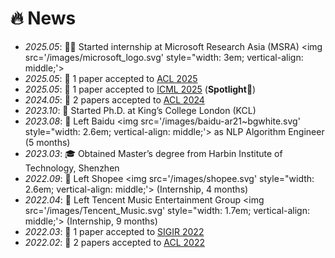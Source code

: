 # 🔥 News

- *2025.05*: 🧑‍💻 Started internship at Microsoft Research Asia (MSRA) <img src='/images/microsoft_logo.svg' style="width: 3em; vertical-align: middle;'>  
- *2025.05*: 🎉 1 paper accepted to [ACL 2025](https://2025.aclweb.org/index.html)  
- *2025.05*: 🎉 1 paper accepted to [ICML 2025](https://icml.cc/Conferences/2025) (**Spotlight**🌟)  
- *2024.05*: 🎉 2 papers accepted to [ACL 2024](https://2024.aclweb.org/index.html)  
- *2023.10*: 🚀 Started Ph.D. at King’s College London (KCL)  
- *2023.08*: 👋 Left Baidu <img src='/images/baidu-ar21~bgwhite.svg' style="width: 2.6em; vertical-align: middle;'> as NLP Algorithm Engineer (5 months)  
- *2023.03*: 🎓 Obtained Master’s degree from Harbin Institute of Technology, Shenzhen  
- *2022.09*: 👋 Left Shopee <img src='/images/shopee.svg' style="width: 2.6em; vertical-align: middle;'> (Internship, 4 months)  
- *2022.04*: 👋 Left Tencent Music Entertainment Group <img src='/images/Tencent_Music.svg' style="width: 1.7em; vertical-align: middle;'> (Internship, 9 months)  
- *2022.03*: 🎉 1 paper accepted to [SIGIR 2022](https://sigir.org/sigir2022/)  
- *2022.02*: 🎉 2 papers accepted to [ACL 2022](https://2022.aclweb.org/index.html)  


[//]: # ()
[//]: # ()
[//]: # (- *2023.05*: 🎉 Five papers are accepted by ACL 2023)

[//]: # ()
[//]: # (- *2023.04*: 🔥 We release [AudioGPT]&#40;https://github.com/AIGC-Audio/AudioGPT&#41; &#40;⭐️6k+&#41;)

[//]: # ()
[//]: # (- *2023.04*: 🎉 One paper &#40;[Make-an-Audio]&#40;https://text-to-audio.github.io/&#41;&#41; is accepted by ICML 2023)

[//]: # ()
[//]: # (- *2023.01*: DiffSinger was introduced in [a very popular video]&#40;https://www.bilibili.com/video/BV1uM411t7ZJ&#41; &#40;2000k+ views&#41; in Bilibili!)

[//]: # ()
[//]: # (- *2023.01*: Three papers are accepted by ICLR 2023!)

[//]: # ()
[//]: # (- *2023.01*: I join [Bytedance AI Lab, Speech & Audio Team]&#40;https://ailab.bytedance.com/&#41; <img src='./images/tiktok.png' style='width: 6em;'> as a research scientist in Singapore!)

[//]: # ()
[//]: # (- *2022.12*: 🎉 My [google scholar]&#40;https://scholar.google.com/citations?user=4FA6C0AAAAAJ&#41; citations have exceeded 2000!)

[//]: # ()
[//]: # (- *2022.02*: I release a modern and responsive academic personal [homepage template]&#40;https://github.com/RayeRen/acad-homepage.github.io&#41;. Welcome to STAR and FORK!)